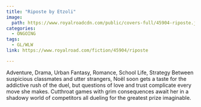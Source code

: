 ```yaml
---
title: "Riposte by Etzoli"
image:
  path: https://www.royalroadcdn.com/public/covers-full/45904-riposte.jpg
categories:
  - ONGOING
tags:
  - GL/WLW
link: https://www.royalroad.com/fiction/45904/riposte

---
```

Adventure, Drama, Urban Fantasy, Romance, School Life, Strategy
Between suspicious classmates and utter strangers, Noël soon gets a taste for the addictive rush of the duel, but questions of love and trust complicate every move she makes. Cutthroat games with grim consequences await her in a shadowy world of competitors all dueling for the greatest prize imaginable.

